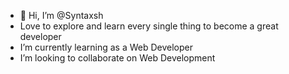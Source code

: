 - 👋 Hi, I’m @Syntaxsh
- Love to explore and learn every single thing to become a great developer
- I’m currently learning as a Web Developer 
- I’m looking to collaborate on Web Development

<!---
Syntaxsh/Syntaxsh is a ✨ special ✨ repository because its `README.md` (this file) appears on your GitHub profile.
You can click the Preview link to take a look at your changes.
--->
